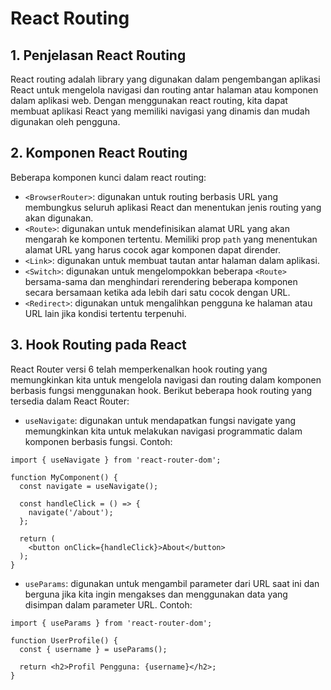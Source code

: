 # React Routing

## 1. Penjelasan React Routing
React routing adalah library yang digunakan dalam pengembangan aplikasi React untuk mengelola navigasi dan routing antar halaman atau komponen dalam aplikasi web. Dengan menggunakan react routing, kita dapat membuat aplikasi React yang memiliki navigasi yang dinamis dan mudah digunakan oleh pengguna.

## 2. Komponen React Routing
Beberapa komponen kunci dalam react routing:
* `<BrowserRouter>`: digunakan untuk routing berbasis URL yang membungkus seluruh aplikasi React dan menentukan jenis routing yang akan digunakan.
* `<Route>`: digunakan untuk mendefinisikan alamat URL yang akan mengarah ke komponen tertentu. Memiliki prop `path` yang menentukan alamat URL yang harus cocok agar komponen dapat dirender.
* `<Link>`: digunakan untuk membuat tautan antar halaman dalam aplikasi.
* `<Switch>`: digunakan untuk mengelompokkan beberapa `<Route>` bersama-sama dan menghindari rerendering beberapa komponen secara bersamaan ketika ada lebih dari satu cocok dengan URL.
* `<Redirect>`: digunakan untuk mengalihkan pengguna ke halaman atau URL lain jika kondisi tertentu terpenuhi.

## 3. Hook Routing pada React
React Router versi 6 telah memperkenalkan hook routing yang memungkinkan kita untuk mengelola navigasi dan routing dalam komponen berbasis fungsi menggunakan hook. Berikut beberapa hook routing yang tersedia dalam React Router:
* `useNavigate`: digunakan untuk mendapatkan fungsi navigate yang memungkinkan kita untuk melakukan navigasi programmatic dalam komponen berbasis fungsi. Contoh:
```
import { useNavigate } from 'react-router-dom';

function MyComponent() {
  const navigate = useNavigate();

  const handleClick = () => {
    navigate('/about');
  };

  return (
    <button onClick={handleClick}>About</button>
  );
}
```
* `useParams`: digunakan untuk mengambil parameter dari URL saat ini dan berguna jika kita ingin mengakses dan menggunakan data yang disimpan dalam parameter URL. Contoh:
```
import { useParams } from 'react-router-dom';

function UserProfile() {
  const { username } = useParams();

  return <h2>Profil Pengguna: {username}</h2>;
}
```
